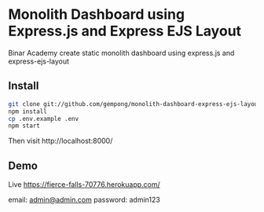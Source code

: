 # Monolith Dashboard using Express.js and Express EJS Layout
Binar Academy create static monolith dashboard using express.js and express-ejs-layout
## Install
```bash
git clone git://github.com/gempong/monolith-dashboard-express-ejs-layout.git
npm install
cp .env.example .env
npm start
```

Then visit http://localhost:8000/

## Demo
Live https://fierce-falls-70776.herokuapp.com/

email: admin@admin.com
password: admin123
